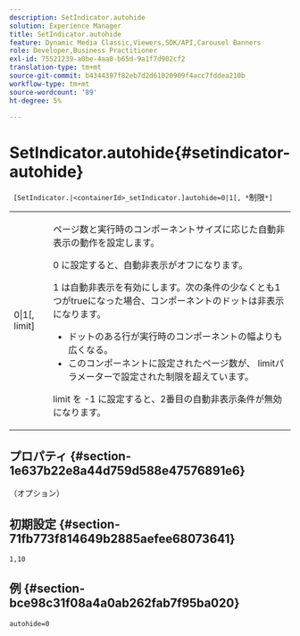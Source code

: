 ```yaml
---
description: SetIndicator.autohide
solution: Experience Manager
title: SetIndicator.autohide
feature: Dynamic Media Classic,Viewers,SDK/API,Carousel Banners
role: Developer,Business Practitioner
exl-id: 75521239-a0be-4aa0-b65d-9a1f7d902cf2
translation-type: tm+mt
source-git-commit: b4344397f82eb7d2d61020909f4acc7fddea210b
workflow-type: tm+mt
source-wordcount: '89'
ht-degree: 5%

---
```


# SetIndicator.autohide{#setindicator-autohide}

` [SetIndicator.|<containerId>_setIndicator.]autohide=0|1[, *`制限`*]`

<table id="table_0BEA0B5FFDF64E5594B534B2A87A6D88"> 
 <tbody> 
  <tr> 
   <td colname="col1"> <p> <span class="codeph">0|1[,<span class="varname"> limit</span>]</span> </p> </td> 
   <td colname="col2"> <p> ページ数と実行時のコンポーネントサイズに応じた自動非表示の動作を設定します。 </p> <p> <span class="codeph"> 0</span> に設定すると、自動非表示がオフになります。 </p> <p> <span class="codeph"> 1</span> は自動非表示を有効にします。次の条件の少なくとも1つがtrueになった場合、コンポーネントのドットは非表示になります。 </p> <p> 
     <ul id="ul_A7F9C1DDC6AE44BAA348B3AD440A4EDD"> 
      <li id="li_39332158806445DF874C5A52F1331B8B">ドットのある行が実行時のコンポーネントの幅よりも広くなる。 </li> 
      <li id="li_E30BAC8B609147ADB8824000F5729B21">このコンポーネントに設定されたページ数が、<span class="codeph"><span class="varname"> limit</span></span>パラメーターで設定された制限を超えています。 </li> 
     </ul> </p> <p> <span class="codeph"><span class="varname"> limit </span></span>を<span class="codeph"> -1 </span>に設定すると、2番目の自動非表示条件が無効になります。 </p> </td> 
  </tr> 
 </tbody> 
</table>

## プロパティ {#section-1e637b22e8a44d759d588e47576891e6}

（オプション）

## 初期設定 {#section-71fb773f814649b2885aefee68073641}

`1,10`

## 例 {#section-bce98c31f08a4a0ab262fab7f95ba020}

`autohide=0`
